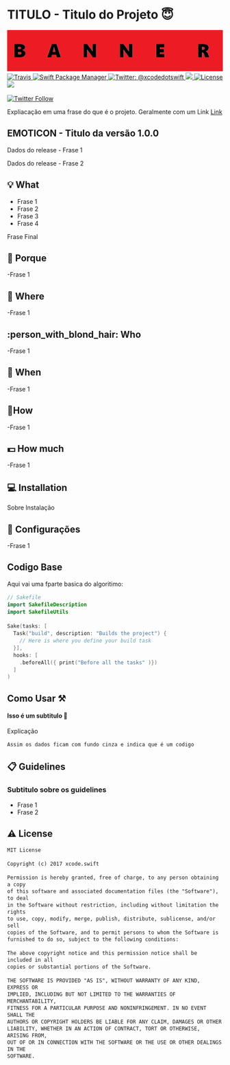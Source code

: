 # TITULO - Titulo do Projeto :innocent:

<img width="900" src="https://github.com/sergiokmpos/HelloRepositoryWord/blob/master/Banner.png"/>

<a href="https://travis-ci.org/xcodeswift/sake">
<img src="https://travis-ci.org/xcodeswift/sake.svg?branch=master" alt="Travis"/>
</a>
<a href="https://swift.org/package-manager">
<img src="https://img.shields.io/badge/spm-compatible-brightgreen.svg?style=flat" alt="Swift Package Manager"/>
</a>
<a href="https://twitter.com/xcodedotswift">
  <img src="https://img.shields.io/badge/contact-@xcodedotswift-blue.svg?style=flat" alt="Twitter: @xcodedotswift" />
</a>
<a href="https://github.com/xcodeswift/sake/releases">
  <img src="https://img.shields.io/github/release/xcodeswift/sake.svg"/>
</a>
<a href="https://opensource.org/licenses/MIT">
  <img src="https://img.shields.io/badge/License-MIT-yellow.svg" alt="License" />
</a>
<a href="http://xcodeswift.herokuapp.com/">
  <img src="https://xcodeswift.herokuapp.com/badge.svg">
</a>

[![Twitter Follow](https://img.shields.io/twitter/follow/espadrine.svg?style=social&label=Follow)](www.twitter.com/sergiokmpos)

Expliacação em uma frase do que é  o projeto. Geralmente com um Link [Link](https://en.wikipedia.org/wiki/Makefile) 

## EMOTICON  - Titulo da versão 1.0.0 

Dados do release - Frase 1

Dados do release - Frase 2

## :bulb: What 

- Frase 1
- Frase 2
- Frase 3
- Frase 4

Frase Final

## :loudspeaker: Porque 

-Frase 1

## :office: Where 

-Frase 1

## :person_with_blond_hair: Who 

-Frase 1

## :date:  When

-Frase 1

## :nut_and_bolt:How 

-Frase 1

## :dollar: How much 

-Frase 1

## :computer: Installation 

Sobre Instalação

## :wrench: Configurações 

-Frase 1

## Codigo Base

Aqui vai uma fparte basica do algoritimo:

```swift
// Sakefile
import SakefileDescription
import SakefileUtils

Sake(tasks: [
  Task("build", description: "Builds the project") {
    // Here is where you define your build task
  }],
  hooks: [
    .beforeAll({ print("Before all the tasks" )})
  ]
)
```

## Como Usar ⚒

#### Isso é um subtitulo 📝
Explicação

```bash
Assim os dados ficam com fundo cinza e indica que é um codigo
```

## :clipboard: Guidelines 

### Subtitulo sobre os guidelines

- Frase 1
- Frase 2

## :warning: License

```
MIT License

Copyright (c) 2017 xcode.swift

Permission is hereby granted, free of charge, to any person obtaining a copy
of this software and associated documentation files (the "Software"), to deal
in the Software without restriction, including without limitation the rights
to use, copy, modify, merge, publish, distribute, sublicense, and/or sell
copies of the Software, and to permit persons to whom the Software is
furnished to do so, subject to the following conditions:

The above copyright notice and this permission notice shall be included in all
copies or substantial portions of the Software.

THE SOFTWARE IS PROVIDED "AS IS", WITHOUT WARRANTY OF ANY KIND, EXPRESS OR
IMPLIED, INCLUDING BUT NOT LIMITED TO THE WARRANTIES OF MERCHANTABILITY,
FITNESS FOR A PARTICULAR PURPOSE AND NONINFRINGEMENT. IN NO EVENT SHALL THE
AUTHORS OR COPYRIGHT HOLDERS BE LIABLE FOR ANY CLAIM, DAMAGES OR OTHER
LIABILITY, WHETHER IN AN ACTION OF CONTRACT, TORT OR OTHERWISE, ARISING FROM,
OUT OF OR IN CONNECTION WITH THE SOFTWARE OR THE USE OR OTHER DEALINGS IN THE
SOFTWARE.
```
